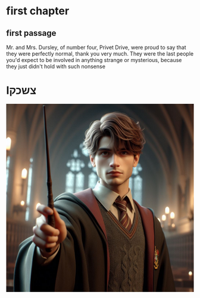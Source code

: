 
# first chapter 
## first passage
Mr. and Mrs. Dursley, of number four, Privet Drive, were proud to say that they were perfectly normal, thank you very much. They were the last people you'd expect to be involved in anything strange or mysterious, because they just didn't hold with such nonsense 


# Iצשכק
![alt text](Image/_c1eee2a4-34fe-421c-ad3d-9e91a2a96c88.jpg)
